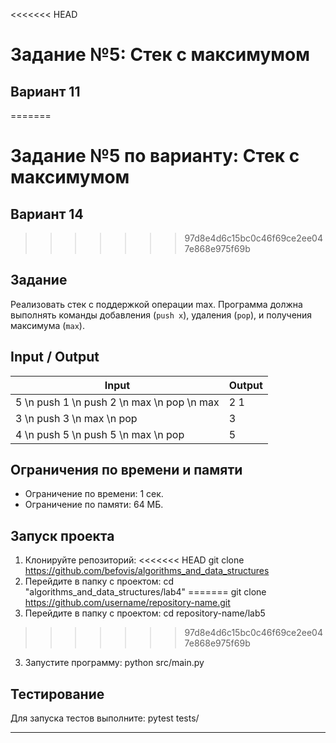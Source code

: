 <<<<<<< HEAD
# Задание №5: Стек с максимумом
## Вариант 11
=======
# Задание №5 по варианту: Стек с максимумом
## Вариант 14
>>>>>>> 97d8e4d6c15bc0c46f69ce2ee047e868e975f69b

## Задание
Реализовать стек с поддержкой операции max. Программа должна выполнять команды добавления (`push x`), удаления (`pop`), и получения максимума (`max`).

## Input / Output

| Input                     | Output |
|----------------------------|--------|
| 5 \n push 1 \n push 2 \n max \n pop \n max | 2 1    |
| 3 \n push 3 \n max \n pop | 3       |
| 4 \n push 5 \n push 5 \n max \n pop | 5       |

## Ограничения по времени и памяти

- Ограничение по времени: 1 сек.
- Ограничение по памяти: 64 МБ.

## Запуск проекта

1. Клонируйте репозиторий:
<<<<<<< HEAD
git clone https://github.com/befovis/algorithms_and_data_structures
2. Перейдите в папку с проектом:
cd "algorithms_and_data_structures/lab4"
=======
git clone https://github.com/username/repository-name.git
2. Перейдите в папку с проектом:
cd repository-name/lab5
>>>>>>> 97d8e4d6c15bc0c46f69ce2ee047e868e975f69b
3. Запустите программу:
python src/main.py

## Тестирование
Для запуска тестов выполните:
pytest tests/

---
